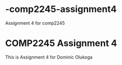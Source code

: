 # -comp2245-assignment4
Assignment 4 for comp2245

# COMP2245 Assignment 4
This is Assignment 4 for Dominic Olukoga
